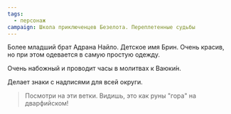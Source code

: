 ```yaml
---
tags:
  - персонаж
campaign: Школа приключенцев Безелота. Переплетенные судьбы
---
```


Более младший брат Адрана Найло. Детское имя Брин. Очень красив, но при этом одевается в самую простую одежду.

Очень набожный и проводит часы в молитвах к Ваюки́н.

Делает знаки с надписями для всей округи.

> Посмотри на эти ветки. Видишь, это как руны "гора" на дварфийском!